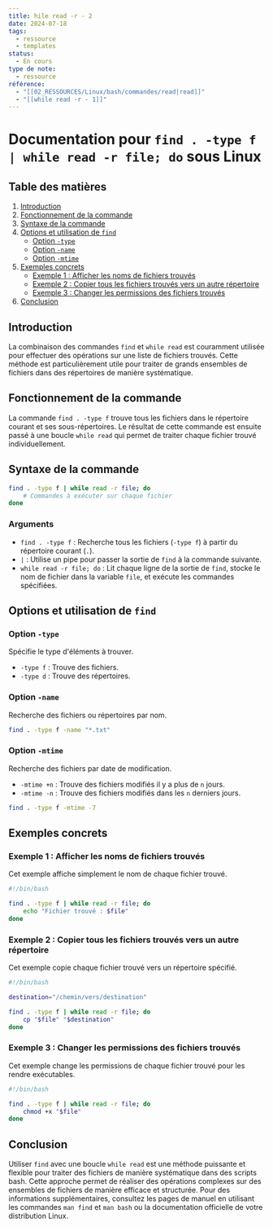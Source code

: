 ```yaml
---
title: hile read -r - 2
date: 2024-07-18
tags:
  - ressource
  - templates
status:
  - En cours
type de note:
  - ressource
référence:
  - "[[02_RESSOURCES/Linux/bash/commandes/read|read]]"
  - "[[while read -r - 1]]"
---
```

# Documentation pour `find . -type f | while read -r file; do` sous Linux

## Table des matières
1. [Introduction](#introduction)
2. [Fonctionnement de la commande](#fonctionnement-de-la-commande)
3. [Syntaxe de la commande](#syntaxe-de-la-commande)
4. [Options et utilisation de `find`](#options-et-utilisation-de-find)
    - [Option `-type`](#option--type)
    - [Option `-name`](#option--name)
    - [Option `-mtime`](#option--mtime)
5. [Exemples concrets](#exemples-concrets)
    - [Exemple 1 : Afficher les noms de fichiers trouvés](#exemple-1--afficher-les-noms-de-fichiers-trouvés)
    - [Exemple 2 : Copier tous les fichiers trouvés vers un autre répertoire](#exemple-2--copier-tous-les-fichiers-trouvés-vers-un-autre-répertoire)
    - [Exemple 3 : Changer les permissions des fichiers trouvés](#exemple-3--changer-les-permissions-des-fichiers-trouvés)
6. [Conclusion](#conclusion)

## Introduction

La combinaison des commandes `find` et `while read` est couramment utilisée pour effectuer des opérations sur une liste de fichiers trouvés. Cette méthode est particulièrement utile pour traiter de grands ensembles de fichiers dans des répertoires de manière systématique.

## Fonctionnement de la commande

La commande `find . -type f` trouve tous les fichiers dans le répertoire courant et ses sous-répertoires. Le résultat de cette commande est ensuite passé à une boucle `while read` qui permet de traiter chaque fichier trouvé individuellement.

## Syntaxe de la commande

```bash
find . -type f | while read -r file; do
    # Commandes à exécuter sur chaque fichier
done
```

### Arguments

- `find . -type f` : Recherche tous les fichiers (`-type f`) à partir du répertoire courant (`.`).
- `|` : Utilise un pipe pour passer la sortie de `find` à la commande suivante.
- `while read -r file; do` : Lit chaque ligne de la sortie de `find`, stocke le nom de fichier dans la variable `file`, et exécute les commandes spécifiées.

## Options et utilisation de `find`

### Option `-type`

Spécifie le type d'éléments à trouver.

- `-type f` : Trouve des fichiers.
- `-type d` : Trouve des répertoires.

### Option `-name`

Recherche des fichiers ou répertoires par nom.

```bash
find . -type f -name "*.txt"
```

### Option `-mtime`

Recherche des fichiers par date de modification.

- `-mtime +n` : Trouve des fichiers modifiés il y a plus de `n` jours.
- `-mtime -n` : Trouve des fichiers modifiés dans les `n` derniers jours.

```bash
find . -type f -mtime -7
```

## Exemples concrets

### Exemple 1 : Afficher les noms de fichiers trouvés

Cet exemple affiche simplement le nom de chaque fichier trouvé.

```bash
#!/bin/bash

find . -type f | while read -r file; do
    echo "Fichier trouvé : $file"
done
```

### Exemple 2 : Copier tous les fichiers trouvés vers un autre répertoire

Cet exemple copie chaque fichier trouvé vers un répertoire spécifié.

```bash
#!/bin/bash

destination="/chemin/vers/destination"

find . -type f | while read -r file; do
    cp "$file" "$destination"
done
```

### Exemple 3 : Changer les permissions des fichiers trouvés

Cet exemple change les permissions de chaque fichier trouvé pour les rendre exécutables.

```bash
#!/bin/bash

find . -type f | while read -r file; do
    chmod +x "$file"
done
```

## Conclusion

Utiliser `find` avec une boucle `while read` est une méthode puissante et flexible pour traiter des fichiers de manière systématique dans des scripts bash. Cette approche permet de réaliser des opérations complexes sur des ensembles de fichiers de manière efficace et structurée. Pour des informations supplémentaires, consultez les pages de manuel en utilisant les commandes `man find` et `man bash` ou la documentation officielle de votre distribution Linux.